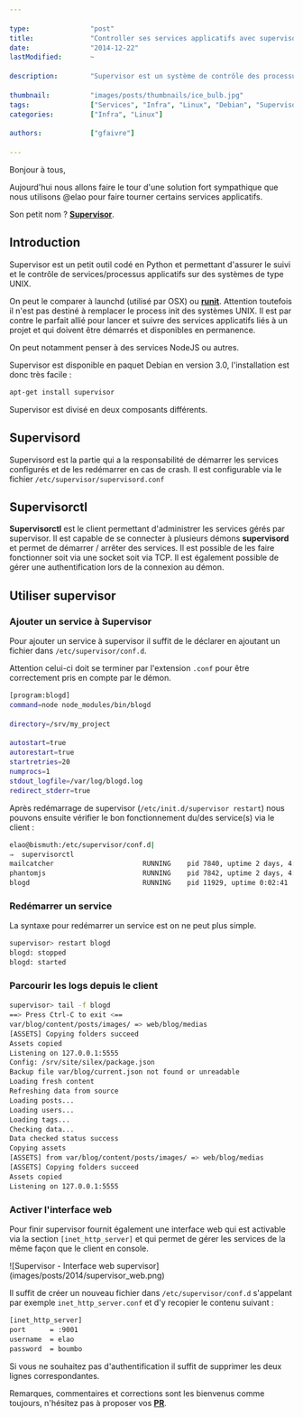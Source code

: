 ```yaml
---

type:               "post"
title:              "Controller ses services applicatifs avec supervisor"
date:               "2014-12-22"
lastModified:       ~

description:        "Supervisor est un système de contrôle des processus/services applicatifs destiné aux systèmes de types UNIX."

thumbnail:          "images/posts/thumbnails/ice_bulb.jpg"
tags:               ["Services", "Infra", "Linux", "Debian", "Supervisor"]
categories:         ["Infra", "Linux"]

authors:            ["gfaivre"]

---
```


Bonjour à tous,

Aujourd'hui nous allons faire le tour d'une solution fort sympathique que nous utilisons @elao pour faire tourner certains services applicatifs.

Son petit nom ? [**Supervisor**](http://supervisord.org/).

## Introduction

Supervisor est un petit outil codé en Python et permettant d'assurer le suivi et le contrôle de services/processus applicatifs sur des systèmes de type UNIX.

On peut le comparer à launchd (utilisé par OSX) ou [**runit**](http://smarden.org/runit/). Attention toutefois il n'est pas destiné à remplacer le process init des systèmes UNIX. Il est par contre le parfait allié pour lancer et suivre des services applicatifs liés à un projet et qui doivent être démarrés et disponibles en permanence.

On peut notamment penser à des services NodeJS ou autres.

Supervisor est disponible en paquet Debian en version 3.0, l'installation est donc très facile :

```bash
apt-get install supervisor
```

Supervisor est divisé en deux composants différents.

## Supervisord

Supervisord est la partie qui a la responsabilité de démarrer les services configurés et de les redémarrer en cas de crash.
Il est configurable via le fichier ```/etc/supervisor/supervisord.conf```

## Supervisorctl

**Supervisorctl** est le client permettant d'administrer les services gérés par supervisor. Il est capable de se connecter à plusieurs démons **supervisord**  et permet de démarrer / arrêter des services. Il est possible de les faire fonctionner soit via une socket soit via TCP. Il est également possible de gérer une authentification lors de la connexion au démon.

## Utiliser supervisor

### Ajouter un service à Supervisor

Pour ajouter un service à supervisor il suffit de le déclarer en ajoutant un fichier dans ```/etc/supervisor/conf.d```.

Attention celui-ci doit se terminer par l'extension ```.conf``` pour être correctement pris en compte par le démon.

```bash
[program:blogd]
command=node node_modules/bin/blogd

directory=/srv/my_project

autostart=true
autorestart=true
startretries=20
numprocs=1
stdout_logfile=/var/log/blogd.log
redirect_stderr=true
```
Après redémarrage de supervisor (```/etc/init.d/supervisor restart```) nous pouvons ensuite vérifier le bon fonctionnement du/des service(s) via le client :

```bash
elao@bismuth:/etc/supervisor/conf.d|
⇒  supervisorctl
mailcatcher                      RUNNING    pid 7840, uptime 2 days, 4:51:46
phantomjs                        RUNNING    pid 7842, uptime 2 days, 4:51:46
blogd                            RUNNING    pid 11929, uptime 0:02:41
```

### Redémarrer un service

La syntaxe pour redémarrer un service est on ne peut plus simple.

```bash
supervisor> restart blogd
blogd: stopped
blogd: started
```
### Parcourir les logs depuis le client

```bash
supervisor> tail -f blogd
==> Press Ctrl-C to exit <==
var/blog/content/posts/images/ => web/blog/medias
[ASSETS] Copying folders succeed
Assets copied
Listening on 127.0.0.1:5555
Config: /srv/site/silex/package.json
Backup file var/blog/current.json not found or unreadable
Loading fresh content
Refreshing data from source
Loading posts...
Loading users...
Loading tags...
Checking data...
Data checked status success
Copying assets
[ASSETS] from var/blog/content/posts/images/ => web/blog/medias
[ASSETS] Copying folders succeed
Assets copied
Listening on 127.0.0.1:5555

```

### Activer l'interface web

Pour finir supervisor fournit également une interface web qui est activable via la section ``[inet_http_server]`` et qui permet de gérer les services de la même façon que le client en console.

<p class="text-center">
![Supervisor - Interface web supervisor](images/posts/2014/supervisor_web.png)
</p>

Il suffit de créer un nouveau fichier dans ```/etc/supervisor/conf.d``` s'appelant par exemple ```inet_http_server.conf``` et d'y recopier le contenu suivant :

```bash
[inet_http_server]
port      = :9001
username  = elao
password  = boumbo
```

Si vous ne souhaitez pas d'authentification il suffit de supprimer les deux lignes correspondantes.

Remarques, commentaires et corrections sont les bienvenus comme toujours, n'hésitez pas à proposer vos [**PR**](https://github.com/Elao/blog).
